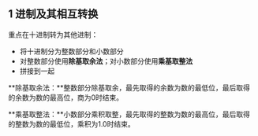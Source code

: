 ## 1 进制及其相互转换

重点在十进制转为其他进制：

+ 将十进制分为整数部分和小数部分
+ 对整数部分使用**除基取余法**；对小数部分使用**乘基取整法**
+ 拼接到一起

**除基取余法：**整数部分除基取余，最先取得的余数为数的最低位，最后取得的余数为数的最高位，商为0时结束。

**乘基取整法：**小数部分乘积取整，最先取得的整数为数的最高位，最后取得的整数为数的最低位，乘积为1.0时结束。



